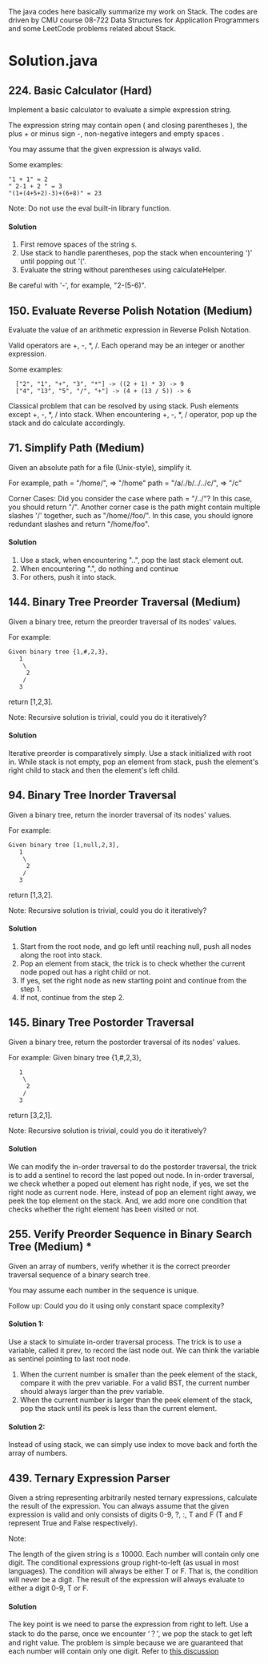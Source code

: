 The java codes here basically summarize my work on Stack. The codes are driven by CMU course 08-722 Data Structures for Application Programmers and some LeetCode problems related about Stack.

# Solution.java
## 224. Basic Calculator (Hard)
Implement a basic calculator to evaluate a simple expression string.

The expression string may contain open ( and closing parentheses ), the plus + or minus sign -, non-negative integers and empty spaces .

You may assume that the given expression is always valid.

Some examples:
~~~~
"1 + 1" = 2
" 2-1 + 2 " = 3
"(1+(4+5+2)-3)+(6+8)" = 23
~~~~
Note: Do not use the eval built-in library function.

#### Solution
1. First remove spaces of the string s.
2. Use stack to handle parentheses, pop the stack when encountering ')' until popping out '('.
3. Evaluate the string without parentheses using calculateHelper.

Be careful with '-', for example, "2-(5-6)".

## 150. Evaluate Reverse Polish Notation (Medium)
Evaluate the value of an arithmetic expression in Reverse Polish Notation.

Valid operators are +, -, \*, /. Each operand may be an integer or another expression.

Some examples:
~~~~
  ["2", "1", "+", "3", "*"] -> ((2 + 1) * 3) -> 9
  ["4", "13", "5", "/", "+"] -> (4 + (13 / 5)) -> 6
~~~~
Classical problem that can be resolved by using stack. Push elements except +, -, \*, / into stack. When encountering +, -, \*, / operator, pop up the stack and do calculate accordingly.


## 71. Simplify Path (Medium)
Given an absolute path for a file (Unix-style), simplify it.

For example,
path = "/home/", => "/home"
path = "/a/./b/../../c/", => "/c"

Corner Cases:
Did you consider the case where path = "/../"?
In this case, you should return "/".
Another corner case is the path might contain multiple slashes '/' together, such as "/home//foo/".
In this case, you should ignore redundant slashes and return "/home/foo".

#### Solution
1. Use a stack, when encountering "..", pop the last stack element out.
2. When encountering ".", do nothing and continue
3. For others, push it into stack.

## 144. Binary Tree Preorder Traversal (Medium)
Given a binary tree, return the preorder traversal of its nodes' values.

For example:
~~~~
Given binary tree {1,#,2,3},
   1
    \
     2
    /
   3
~~~~
return [1,2,3].

Note: Recursive solution is trivial, could you do it iteratively?

#### Solution
Iterative preorder is comparatively simply. Use a stack initialized with root in. While stack is not empty, pop an element from stack, push the element's right child to stack and then the element's left child.

## 94. Binary Tree Inorder Traversal
Given a binary tree, return the inorder traversal of its nodes' values.

For example:
~~~~
Given binary tree [1,null,2,3],
   1
    \
     2
    /
   3
~~~~
return [1,3,2].

Note: Recursive solution is trivial, could you do it iteratively?

#### Solution
1. Start from the root node, and go left until reaching null, push all nodes along the root into stack.
2. Pop an element from stack, the trick is to check whether the current node poped out has a right child or not.
3. If yes, set the right node as new starting point and continue from the step 1.
4. If not, continue from the step 2.


## 145. Binary Tree Postorder Traversal
Given a binary tree, return the postorder traversal of its nodes' values.

For example:
Given binary tree {1,#,2,3},
~~~~
   1
    \
     2
    /
   3
~~~~
return [3,2,1].

Note: Recursive solution is trivial, could you do it iteratively?

#### Solution
We can modify the in-order traversal to do the postorder traversal, the trick is to add a sentinel to record the last poped out node. In in-order traversal, we check whether a poped out element has right node, if yes, we set the right node as current node. Here, instead of pop an element right away, we peek the top element on the stack. And, we add more one condition that checks whether the right element has been visited or not.

## 255. Verify Preorder Sequence in Binary Search Tree (Medium) *
Given an array of numbers, verify whether it is the correct preorder traversal sequence of a binary search tree.

You may assume each number in the sequence is unique.

Follow up:
Could you do it using only constant space complexity?

#### Solution 1:
Use a stack to simulate in-order traversal process. The trick is to use a variable, called it prev, to record the last node out. We can think the variable as sentinel pointing to last root node.
1. When the current number is smaller than the peek element of the stack, compare it with the prev variable. For a valid BST, the current number should always larger than the prev variable.
2. When the current number is larger than the peek element of the stack, pop the stack until its peek is less than the current element.

#### Solution 2:
Instead of using stack, we can simply use index to move back and forth the array of numbers.

## 439. Ternary Expression Parser
Given a string representing arbitrarily nested ternary expressions, calculate the result of the expression. You can always assume that the given expression is valid and only consists of digits 0-9, ?, :, T and F (T and F represent True and False respectively).

Note:

The length of the given string is ≤ 10000.
Each number will contain only one digit.
The conditional expressions group right-to-left (as usual in most languages).
The condition will always be either T or F. That is, the condition will never be a digit.
The result of the expression will always evaluate to either a digit 0-9, T or F.

#### Solution
The key point is we need to parse the expression from right to left.
Use a stack to do the parse, once we encounter ‘？', we pop the stack to get left and right value. The problem is simple because we are guaranteed that each number will contain only one digit.
Refer to [this discussion](https://discuss.leetcode.com/topic/64409/very-easy-1-pass-stack-solution-in-java-no-string-concat)
